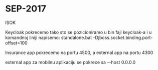 # SEP-2017
ISOK

Keycloak pokrecemo tako sto se pozicioniramo u bin fajl keycloak-a i u komandnoj liniji napisemo:
standalone.bat -Djboss.socket.binding.port-offset=100 


Insurance app pokrecemo na portu 4500, a external app na portu 4300


external app za mobilnu aplikaciju se pokrece sa --host 0.0.0.0
